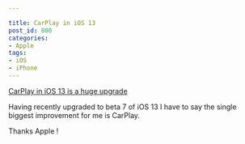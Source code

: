 ```yaml
---

title: CarPlay in iOS 13
post_id: 880
categories: 
- Apple
tags:
- iOS
- iPhone
---
```


[CarPlay in iOS 13 is a huge upgrade](https://www.macstories.net/stories/carplay-in-ios-13-a-big-leap-forward)

Having recently upgraded to beta 7 of iOS 13 I have to say the single biggest improvement for me is CarPlay.

Thanks Apple !